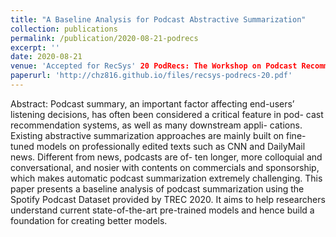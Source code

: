 ```yaml
---
title: "A Baseline Analysis for Podcast Abstractive Summarization"
collection: publications
permalink: /publication/2020-08-21-podrecs
excerpt: ''
date: 2020-08-21
venue: 'Accepted for RecSys' 20 PodRecs: The Workshop on Podcast Recommendations
paperurl: 'http://chz816.github.io/files/recsys-podrecs-20.pdf'
---
```

Abstract:
Podcast summary, an important factor affecting end-users’ listening decisions, has often been considered a critical feature in pod- cast recommendation systems, as well as many downstream appli- cations. Existing abstractive summarization approaches are mainly built on fine-tuned models on professionally edited texts such as CNN and DailyMail news. Different from news, podcasts are of- ten longer, more colloquial and conversational, and nosier with contents on commercials and sponsorship, which makes automatic podcast summarization extremely challenging. This paper presents a baseline analysis of podcast summarization using the Spotify Podcast Dataset provided by TREC 2020. It aims to help researchers understand current state-of-the-art pre-trained models and hence build a foundation for creating better models.